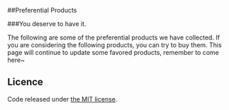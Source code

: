 
##Preferential Products

###You deserve to have it.

The following are some of the preferential products we have collected. If you are considering the following products, you can try to buy them. This page will continue to update some favored products, remember to come here~



## Licence
Code released under [the MIT license](https://github.com/bulmatemplates/bulma-templates/blob/master/LICENSE).
